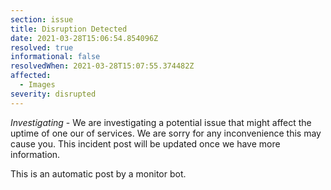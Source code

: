 ```yaml
---
section: issue
title: Disruption Detected
date: 2021-03-28T15:06:54.854096Z
resolved: true
informational: false
resolvedWhen: 2021-03-28T15:07:55.374482Z
affected:
  - Images
severity: disrupted
---
```

*Investigating* - We are investigating a potential issue that might affect the uptime of one our of services. We are sorry for any inconvenience this may cause you. This incident post will be updated once we have more information.

This is an automatic post by a monitor bot.
        